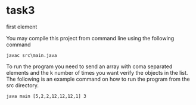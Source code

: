 # task3
first element

You may compile this project from command line using the following command

`javac src\main.java`

To run the program you need to send an array with coma separated elements and the k number of times you want verify the objects in the list. The following is an example command on how to run the program from the src directory.

`java main [5,2,2,12,12,12,1] 3`
